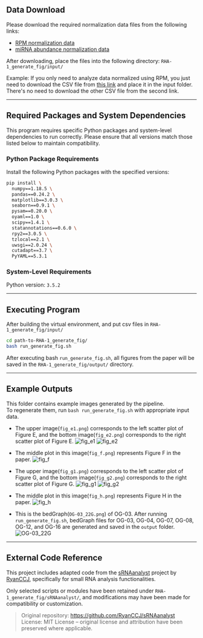 ## Data Download

Please download the required normalization data files from the following links:

- [RPM normalization data](http://nas.csblab.ee.ncku.edu.tw:32200/sharing/pMyHlDuA8)  
- [miRNA abundance normalization data](http://nas.csblab.ee.ncku.edu.tw:32200/sharing/IaGDgQxT3)  

After downloading, place the files into the following directory: 
`RHA-1_generate_fig/input/`

Example:
If you only need to analyze data normalized using RPM, you just need to download the CSV file from [this link](http://nas.csblab.ee.ncku.edu.tw:32200/sharing/pMyHlDuA8) and place it in the input folder. There's no need to download the other CSV file from the second link.

---

## Required Packages and System Dependencies

This program requires specific Python packages and system-level dependencies to run correctly. Please ensure that all versions match those listed below to maintain compatibility.

### Python Package Requirements

Install the following Python packages with the specified versions:

```bash
pip install \
  numpy==1.18.5 \
  pandas==0.24.2 \
  matplotlib==3.0.3 \
  seaborn==0.9.1 \
  pysam==0.20.0 \
  oyaml==1.0 \
  scipy==1.4.1 \
  statannotations==0.6.0 \
  rpy2==3.0.5 \
  tzlocal==2.1 \
  uwsgi==2.0.24 \
  cutadapt==3.7 \
  PyYAML==5.3.1
```

### System-Level Requirements
Python version: `3.5.2`
<!-- System package: cutadapt version `2.9`
```bash
apt install cutadapt  
``` -->

---
## Executing Program
After building the virtual environment, and put csv files in `RHA-1_generate_fig/input/`
```bash
cd path-to-RHA-1_generate_fig/
bash run_generate_fig.sh
```

After executing bash `run_generate_fig.sh`, all figures from the paper will be saved in the `RHA-1_generate_fig/output/` directory.

<!-- ---
## Working with `.fastq` Files
If you have .fastq.gz files, please include the following samples in the input directory: 
`OG-02, OG-06, OG-10, OG-14, OG-04, OG-08, OG-12, OG-16, OG-03, OG-07` `RHA-1_generate_fig/input/` 

Rename them appropriately, for example: `OG-01.fastq.gz`

Then, modify the `RHA-1_generate_fig/run_generate_fig.sh` script by changing: 
```diff
- preprocess=False
+ preprocess=True
``` -->

---
## Example Outputs
This folder contains example images generated by the pipeline.  
To regenerate them, run `bash run_generate_fig.sh` with appropriate input data.

- The upper image(`fig_e1.png`) corresponds to the left scatter plot of Figure E, and the bottom image(`fig_e2.png`) corresponds to the right scatter plot of Figure E.
![fig_e1](./example_output/fig_e1.png)
![fig_e2](./example_output/fig_e2.png)

- The middle plot in this image(`fig_f.png`) represents Figure F in the paper.
![fig_f](./example_output/fig_f.png)

- The upper image(`fig_g1.png`) corresponds to the left scatter plot of Figure G, and the bottom image(`fig_g2.png`) corresponds to the right scatter plot of Figure G.
![fig_g1](./example_output/fig_g1.png)
![fig_g2](./example_output/fig_g2.png)

- The middle plot in this image(`fig_h.png`) represents Figure H in the paper.
![fig_h](./example_output/fig_h.png)

- This is the bedGraph(`OG-03_22G.png`) of OG-03. After running `run_generate_fig.sh`, bedGraph files for OG-03, OG-04, OG-07, OG-08, OG-12, and OG-16 are generated and saved in the `output` folder.
![OG-03_22G](./example_output/OG-03_22G.png)

---
## External Code Reference

This project includes adapted code from the [sRNAanalyst](https://github.com/RyanCCJ/sRNAanalyst) project by [RyanCCJ](https://github.com/RyanCCJ), specifically for small RNA analysis functionalities.

Only selected scripts or modules have been retained under `RHA-1_generate_fig/sRNAanalyst/`, and modifications may have been made for compatibility or customization.

> Original repository: https://github.com/RyanCCJ/sRNAanalyst  
> License: MIT License – original license and attribution have been preserved where applicable.
